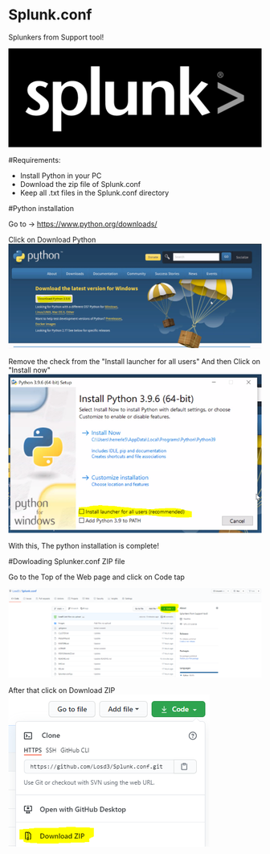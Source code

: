 # Splunk.conf
Splunkers from Support tool! 

![Splunk image logo](Images/logo_splunk_black_high.png)

#Requirements:
- Install Python in your PC 
- Download the zip file of Splunk.conf
- Keep all .txt files in the Splunk.conf directory 

#Python installation 

Go to -> https://www.python.org/downloads/

Click on Download Python 
![Python Steps:1](Images/py1.PNG)

Remove the check from the "Install launcher for all users" And then Click on "Install now" 
![Python Steps:2](Images/py2.PNG)

With this, The python installation is complete! 

#Dowloading Splunker.conf ZIP file

Go to the Top of the Web page and click on Code tap

![Zip download:1](Images/zip1.PNG)

After that click on Download ZIP 
![Zip download:2](Images/zip2.PNG)

